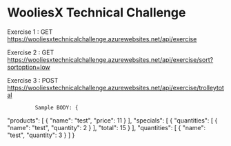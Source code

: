 # WooliesX Technical Challenge

Exercise 1 : GET https://wooliesxtechnicalchallenge.azurewebsites.net/api/exercise

Exercise 2 : GET https://wooliesxtechnicalchallenge.azurewebsites.net/api/exercise/sort?sortoption=low

Exercise 3 : POST https://wooliesxtechnicalchallenge.azurewebsites.net/api/exercise/trolleytotal
            
             Sample BODY: {
  "products": [
    {
      "name": "test",
      "price": 11
    }
  ],
  "specials": [
    {
      "quantities": [
        {
          "name": "test",
          "quantity": 2
        }
      ],
      "total": 15
    }
  ],
  "quantities": [
    {
      "name": "test",
      "quantity": 3
    }
  ]
}

